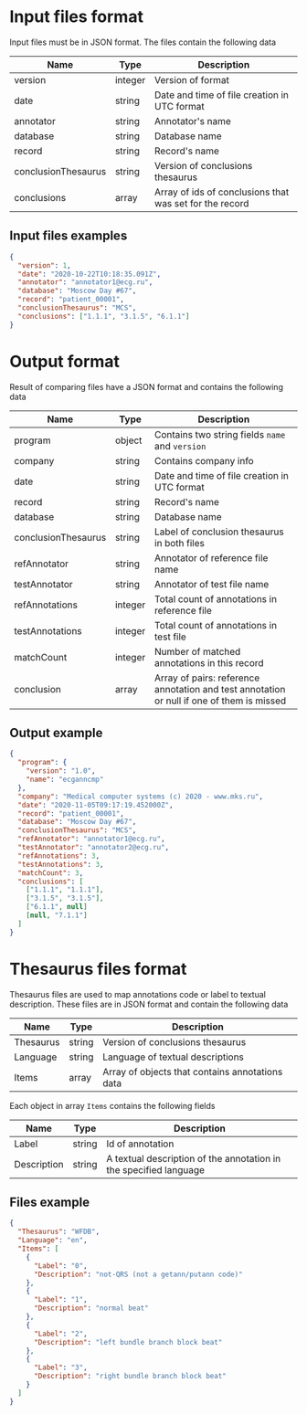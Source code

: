 # Input files format

Input files must be in JSON format. The files contain the following data

| Name                | Type    | Description                                             |
| ------------------- | ------- | ------------------------------------------------------- |
| version             | integer | Version of format                                       |
| date                | string  | Date and time of file creation in UTC format            |
| annotator           | string  | Annotator's name                                        |
| database            | string  | Database name                                           |
| record              | string  | Record's name                                           |
| conclusionThesaurus | string  | Version of conclusions thesaurus                        |
| conclusions         | array   | Array of ids of conclusions that was set for the record |

## Input files examples

```json
{
  "version": 1,
  "date": "2020-10-22T10:18:35.091Z",
  "annotator": "annotator1@ecg.ru",
  "database": "Moscow Day #67",
  "record": "patient_00001",
  "conclusionThesaurus": "MCS",
  "conclusions": ["1.1.1", "3.1.5", "6.1.1"]
}
```

# Output format

Result of comparing files have a JSON format and contains the following data

| Name                | Type    | Description                                                                               |
| ------------------- | ------- | ----------------------------------------------------------------------------------------- |
| program             | object  | Contains two string fields `name` and `version`                                           |
| company             | string  | Contains company info                                                                     |
| date                | string  | Date and time of file creation in UTC format                                              |
| record              | string  | Record's name                                                                             |
| database            | string  | Database name                                                                             |
| conclusionThesaurus | string  | Label of conclusion thesaurus in both files                                               |
| refAnnotator        | string  | Annotator of reference file name                                                          |
| testAnnotator       | string  | Annotator of test file name                                                               |
| refAnnotations      | integer | Total count of annotations in reference file                                              |
| testAnnotations     | integer | Total count of annotations in test file                                                   |
| matchCount          | integer | Number of matched annotations in this record                                              |
| conclusion          | array   | Array of pairs: reference annotation and test annotation or null if one of them is missed |

## Output example

```json
{
  "program": {
    "version": "1.0",
    "name": "ecganncmp"
  },
  "company": "Medical computer systems (c) 2020 - www.mks.ru",
  "date": "2020-11-05T09:17:19.452000Z",
  "record": "patient_00001",
  "database": "Moscow Day #67",
  "conclusionThesaurus": "MCS",
  "refAnnotator": "annotator1@ecg.ru",
  "testAnnotator": "annotator2@ecg.ru",
  "refAnnotations": 3,
  "testAnnotations": 3,
  "matchCount": 3,
  "conclusions": [
    ["1.1.1", "1.1.1"],
    ["3.1.5", "3.1.5"],
    ["6.1.1", null]
    [null, "7.1.1"]
  ]
}
```

# Thesaurus files format

Thesaurus files are used to map annotations code or label to textual description.
These files are in JSON format and contain the following data

| Name      | Type   | Description                                     |
| --------- | ------ | ----------------------------------------------- |
| Thesaurus | string | Version of conclusions thesaurus                |
| Language  | string | Language of textual descriptions                |
| Items     | array  | Array of objects that contains annotations data |

Each object in array `Items` contains the following fields

| Name        | Type   | Description                                                       |
| ----------- | ------ | ----------------------------------------------------------------- |
| Label       | string | Id of annotation                                                  |
| Description | string | A textual description of the annotation in the specified language |

## Files example

```json
{
  "Thesaurus": "WFDB",
  "Language": "en",
  "Items": [
    {
      "Label": "0",
      "Description": "not-QRS (not a getann/putann code)"
    },
    {
      "Label": "1",
      "Description": "normal beat"
    },
    {
      "Label": "2",
      "Description": "left bundle branch block beat"
    },
    {
      "Label": "3",
      "Description": "right bundle branch block beat"
    }
  ]
}
```
